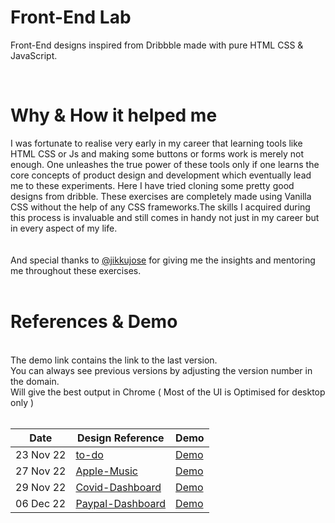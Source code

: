 # Front-End Lab

Front-End designs inspired from Dribbble made with pure HTML CSS & JavaScript.

<br />

# Why & How it helped me

I was fortunate to realise very early in my career that learning tools like HTML CSS or Js and making some buttons or forms work is merely not enough. One unleashes the true power of these tools only if one learns the core concepts of product design and development which eventually lead me to these experiments. Here I have tried cloning some pretty good designs from dribble. These exercises are completely made using Vanilla CSS without the help of any CSS frameworks.The skills I acquired during this process is invaluable and still comes in handy not just in my career but in every aspect of my life.<br/> <br/> <br/> And special thanks to [@jikkujose](https://github.com/jikkujose) for giving me the insights and mentoring me throughout these exercises.
<br/> <br/>

# References & Demo

<br />
The demo link contains the link to the last version.<br/>You can always see previous versions by adjusting the version number in the domain. <br/> Will give the best output in Chrome ( Most of the UI is Optimised for desktop only ) 
<br/><br/>

| Date      | Design Reference        | Demo           |
| --------- | ----------------------- | -------------- |
| 23 Nov 22 | [to-do][1-d]            | [Demo][1-i-v2] |
| 27 Nov 22 | [Apple-Music][2-d]      | [Demo][2-v2]   |
| 29 Nov 22 | [Covid-Dashboard][3-d]  | [Demo][3-v1]   |
| 06 Dec 22 | [Paypal-Dashboard][4-d] | [Demo][4-v1]   |

[1-d]: https://dribbble.com/shots/16825690-Task-Management-App
[1-i-v2]: http://to-do-v6.surge.sh/
[2-d]: https://dribbble.com/shots/12389560-Apple-Music-Light-Theme/attachments/4004245?mode=media
[2-v2]: https://apple-music-v5.surge.sh/
[3-d]: https://dribbble.com/shots/12335745-COVID-Information-Dashboard/attachments/3951285?mode=media
[3-v1]: https://covid-dashboard-v2.surge.sh/
[4-d]: https://dribbble.com/shots/11465830/attachments/3082676?mode=media
[4-v1]: https://paypal-dashboard-v1.surge.sh/
